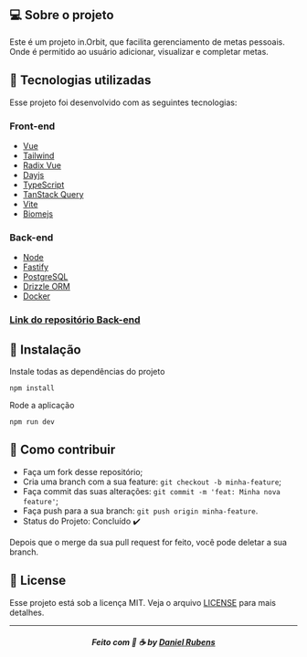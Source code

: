 ## 💻 Sobre o projeto

Este é um projeto in.Orbit, que facilita gerenciamento de metas pessoais. Onde é permitido ao usuário adicionar, visualizar e completar metas.

## :rocket:  Tecnologias utilizadas
Esse projeto foi desenvolvido com as seguintes tecnologias:

### Front-end

- [Vue](https://vuejs.org/)
- [Tailwind](https://tailwindcss.com/)
- [Radix Vue](https://www.radix-vue.com/)
- [Dayjs](https://day.js.org/)
- [TypeScript](https://www.typescriptlang.org/)
- [TanStack Query](https://tanstack.com/)
- [Vite](https://vitejs.dev/)
- [Biomejs](https://biomejs.dev/)

### Back-end
- [Node](https://nodejs.org/)
- [Fastify](https://www.fastify.io/)
- [PostgreSQL](https://www.postgresql.org/)
- [Drizzle ORM](https://orm.drizzle.team/)
- [Docker](https://www.docker.com/)

 ### [Link do repositório Back-end](https://github.com/danielcrubens/backend-inorbit)


## 💾 Instalação

Instale todas as dependências do projeto

```
npm install
```

Rode a aplicação

```
npm run dev
```




## :metal: Como contribuir

- Faça um fork desse repositório;
- Cria uma branch com a sua feature: `git checkout -b minha-feature`;
- Faça commit das suas alterações: `git commit -m 'feat: Minha nova feature'`;
- Faça push para a sua branch: `git push origin minha-feature`.
- Status do Projeto: Concluído :heavy_check_mark:


Depois que o merge da sua pull request for feito, você pode deletar a sua branch.


## 📝 License

Esse projeto está sob a licença MIT. Veja o arquivo [LICENSE](LICENSE) para mais detalhes.

---
<h5 align="center">
    Feito com 🖤 ☕  by <a href="https://danielcrubens.github.io" target="_blank">Daniel Rubens</a>
</h5>






